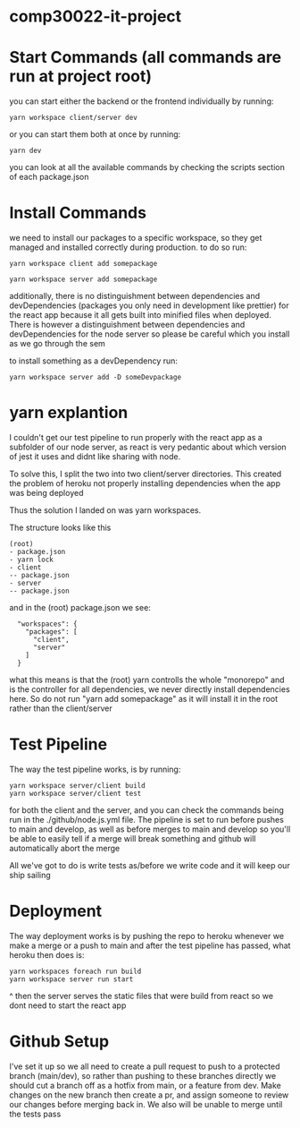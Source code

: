 # comp30022-it-project

# Start Commands (all commands are run at project root)

you can start either the backend or the frontend individually by running:
```
yarn workspace client/server dev
```
or you can start them both at once by running:
```
yarn dev
```
you can look at all the available commands by checking the scripts section of each package.json

# Install Commands

we need to install our packages to a specific workspace, so they get managed and installed correctly during production. to do so run:

```
yarn workspace client add somepackage
```
```
yarn workspace server add somepackage
```

additionally, there is no distinguishment between dependencies and devDependencies (packages you only need in development like prettier) for the react app because it
all gets built into minified files when deployed. There is however a distinguishment between dependencies and devDependencies for the node server so please be careful
which you install as we go through the sem

to install something as a devDependency run:
```
yarn workspace server add -D someDevpackage
```

# yarn explantion

I couldn't get our test pipeline to run properly with the react app as a subfolder of our node server, as react is very pedantic about which version of jest it uses and didnt like
sharing with node.

To solve this, I split the two into two client/server directories. This created the problem of heroku not properly installing dependencies when the app was being deployed

Thus the solution I landed on was yarn workspaces.

The structure looks like this
```
(root)
- package.json
- yarn lock
- client
-- package.json
- server
-- package.json
```
and in the (root) package.json we see:
```
  "workspaces": {
    "packages": [
      "client",
      "server"
    ]
  }
```
what this means is that the (root) yarn controlls the whole "monorepo" and is the controller for all dependencies, we never directly install dependencies here.
So do not run "yarn add somepackage" as it will install it in the root rather than the client/server
# Test Pipeline

The way the test pipeline works, is by running:
```
yarn workspace server/client build
yarn workspace server/client test
```
for both the client and the server, and you can check the commands being run in the ./github/node.js.yml file.
The pipeline is set to run before pushes to main and develop, as well as before merges to main and develop so you'll be able to easily tell if a merge will break something
and github will automatically abort the merge

All we've got to do is write tests as/before we write code and it will keep our ship sailing

# Deployment

The way deployment works is by pushing the repo to heroku whenever we make a merge or a push to main and after the test pipeline has passed, what heroku then does is:
```
yarn workspaces foreach run build
yarn workspace server run start
```
^ then the server serves the static files that were build from react so we dont need to start the react app

# Github Setup

I've set it up so we all need to create a pull request to push to a protected branch (main/dev), so rather than pushing to these branches directly we should cut a branch off
as a hotfix from main, or a feature from dev. Make changes on the new branch then create a pr, and assign someone to review our changes before merging back in. We also will be
unable to merge until the tests pass
